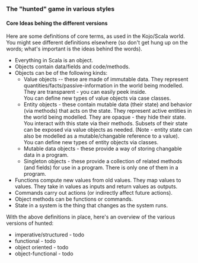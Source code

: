 ### The "hunted" game in various styles

#### Core Ideas behing the different versions

Here are some definitions of core terms, as used in the Kojo/Scala world.  
You might see different definitions elsewhere (so don't get hung up on the words; what's important is the ideas behind the words).

* Everything in Scala is an object.
* Objects contain data/fields and code/methods.
* Objects can be of the following kinds:
  * Value objects -- these are made of immutable data. They represent quantities/facts/passive-information in the world being modelled. They are transparent - you can easily peek inside.  
  You can define new types of value objects via case classes.
  * Entity objects - these contain mutable data (their state) and behavior (via methods) that acts on the state. They represent active entities in the world being modelled. They are opaque - they hide their state. You interact with this state via their methods. Subsets of their state can be exposed via value objects as needed.
  (Note - entity state can also be modelled as a mutable/changable reference to a value).  
  You can define new types of entity objects via classes.
  * Mutable data objects - these provide a way of storing changable data in a program.
  * Singleton objects - these provide a collection of related methods (and fields) for use in a program. There is only one of them in a program.
* Functions compute new values from old values. They map values to values. They take in values as inputs and return values as outputs.
* Commands carry out actions (or indirectly affect future actions).
* Object methods can be functions or commands.
* State in a system is the thing that changes as the system runs.

With the above definitions in place, here's an overview of the various versions of hunted:  
* imperative/structured - todo
* functional - todo
* object oriented - todo
* object-functional - todo
